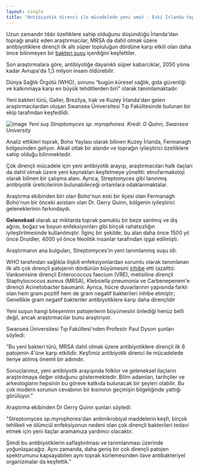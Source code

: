 ```yaml
---
layout: single
title: "Antibiyotik direnci ile mücadelede yeni umut - Eski İrlanda topraklarında bulunan bakteriler, süper böceklerin büyümesini durduruyor"
---
```

Uzun zamandır tıbbi özelliklere sahip olduğunu düşündüğü İrlanda'dan toprağı analiz eden araştırmacılar, MRSA da dahil olmak üzere antibiyotiklere dirençli ilk altı süper topluluğun dördüne karşı etkili olan daha önce bilinmeyen bir [bakteri suşu](https://tr.wiktionary.org/wiki/su%C5%9F) içerdiğini keşfettiler.

Son araştırmalara göre, antibiyotiğe dayanıklı süper kabarcıklar, 2050 yılına kadar Avrupa'da 1,3 milyon insanı öldürebilir.

Dünya Sağlık Örgütü (WHO), sorunu “bugün küresel sağlık, gıda güvenliği ve kalkınmaya karşı en büyük tehditlerden biri” olarak tanımlamaktadır.

Yeni bakteri türü, Galler, Brezilya, Irak ve Kuzey İrlanda'dan gelen araştırmacılardan oluşan Swansea Üniversitesi Tıp Fakültesinde bulunan bir ekip tarafından keşfedildi.

![image](https://www.sciencedaily.com/images/2018/12/181227111427_1_540x360.jpg)
*Yeni suş Streptomyces sp. myrophorea. Kredi: G Quinn, Swansea University*

Analiz ettikleri toprak, Boho Yaylası olarak bilinen Kuzey İrlanda, Fermanagh bölgesinden geliyor. Alkali otlak bir alandır ve toprağın iyileştirici özelliklere sahip olduğu bilinmektedir.

Çok dirençli mücadele için yeni antibiyotik arayışı, araştırmacıları halk ilaçları da dahil olmak üzere yeni kaynakları keşfetmeye yöneltti: etnofarmakoloji olarak bilinen bir çalışma alanı. Ayrıca, Streptomyces gibi tanınmış antibiyotik üreticilerinin bulunabileceği ortamlara odaklanmaktalar.

Araştırma ekibinden biri olan Boho'nun eski bir ilçesi olan Fermanagh Boho'nun bir önceki asistanı olan Dr. Gerry Quinn, bölgenin iyileştirici geleneklerinin farkındaydı.

**Geleneksel** olarak az miktarda toprak pamuklu bir beze sarılmış ve diş ağrısı, boğaz ve boyun enfeksiyonları gibi birçok rahatsızlığın iyileştirilmesinde kullanılmıştır. İlginç bir şekilde, bu alan daha önce 1500 yıl önce Druidler, 4000 yıl önce Neolitik insanlar tarafından işgal edilmişti.

Araştırmanın ana bulguları, Streptomyces'in yeni tanımlanmış suşu idi:

WHO tarafından sağlıkla ilişkili enfeksiyonlardan sorumlu olarak tanımlanan ilk altı çok dirençli patojenin dördünün büyümesini [inhibe](https://tr.wiktionary.org/wiki/inhibe) etti (azalttı): Vankomisine dirençli Enterococcus faecium (VRE), metisiline dirençli Staphylococcus aureus (MRSA), Klebsiella pneumonia ve Carbenepenem'e dirençli Acinetobacter baumanii.
Ayrıca, hücre duvarlarının yapısında farklı olan hem gram pozitif hem de gram negatif bakterileri inhibe etmiştir; Genellikle gram negatif bakteriler antibiyotiklere karşı daha dirençlidir

Yeni suşun hangi bileşeninin patojenlerin büyümesini önlediği henüz belli değil, ancak araştırmacılar bunu araştırıyor.

Swansea Üniversitesi Tıp Fakültesi'nden Profesör Paul Dyson şunları söyledi:

“Bu yeni bakteri türü, MRSA dahil olmak üzere antibiyotiklere dirençli ilk 6 patojenin 4'üne karşı etkilidir. Keşfimiz antibiyotik direnci ile mücadelede ileriye atılmış önemli bir adımdır.

Sonuçlarımız, yeni antibiyotik arayışında folklor ve geleneksel ilaçların araştırılmaya değer olduğunu göstermektedir. Bilim adamları, tarihçiler ve arkeologların hepsinin bu göreve katkıda bulunacak bir şeyleri olabilir. Bu çok modern sorunun cevabının bir kısmının geçmişin bilgeliğinde yattığı görülüyor.”

Araştırma ekibinden Dr Gerry Quinn şunları söyledi:

"Streptomyces sp.myrophorea'dan antimikrobiyal maddelerin keşfi, birçok tehlikeli ve ölümcül enfeksiyonun nedeni olan çok dirençli bakterileri tedavi etmek için yeni ilaçlar aramamıza yardımcı olacaktır.

Şimdi bu antibiyotiklerin saflaştırılması ve tanımlanması üzerinde yoğunlaşacağız. Aynı zamanda, daha geniş bir çok dirençli patojen spektrumunu kapsayabilen aynı toprak kürlemesinden ilave antibakteriyel organizmalar da keşfettik.”
